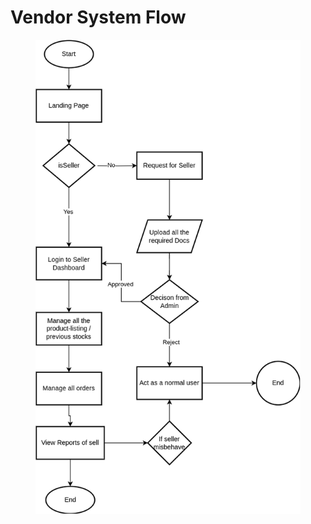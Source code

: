 # Vendor System Flow

<figure><img src="../.gitbook/assets/vendor_system.drawio.png" alt=""><figcaption></figcaption></figure>
